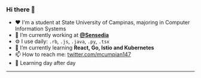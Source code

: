 ### Hi there 👋
- :heart: I'm a student at State University of Campinas, majoring in Computer Information Systems
- 🔭 I’m currently working at **[@Sensedia](https://github.com/Sensedia)**
- ⚙️  I use daily: `.rb`, `.js`, `.java`, `.py`, `.tsx`
- 🌱 I’m currently learning **React, Go, Istio and Kubernetes**
- 📫 How to reach me:  [twitter.com/mcumpian147](https://twitter.com/mcumpian147)
- :baby_chick: Learning day after day
---
